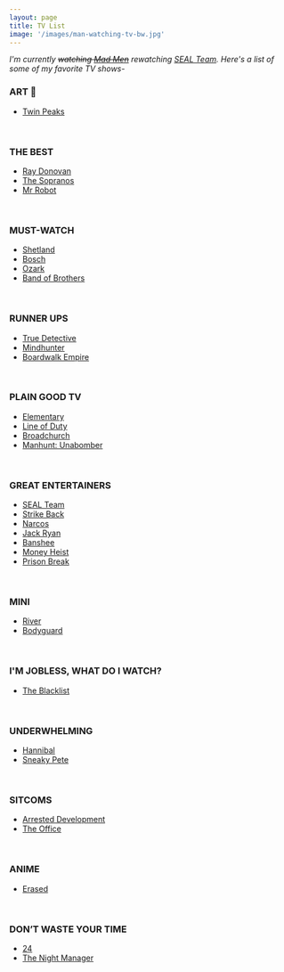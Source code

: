 ```yaml
---
layout: page
title: TV List
image: '/images/man-watching-tv-bw.jpg'
---
```


*I'm currently ~~watching [Mad Men](https://www.imdb.com/title/tt0804503/)~~ rewatching [SEAL Team](https://www.imdb.com/title/tt6473344/). Here's a list of some of my favorite TV shows-*

### ART 🤌
- [Twin Peaks](https://www.imdb.com/title/tt0098936/)
<p>&nbsp;</p>

### THE BEST
- [Ray Donovan](https://www.imdb.com/title/tt2249007/)
- [The Sopranos](https://www.imdb.com/title/tt0141842/)
- [Mr Robot](https://www.imdb.com/title/tt4158110/)
<p>&nbsp;</p>

### MUST-WATCH
- [Shetland](https://www.imdb.com/title/tt2396135/)
- [Bosch](https://www.imdb.com/title/tt3502248/)
- [Ozark](https://www.imdb.com/title/tt5071412/)
- [Band of Brothers](https://www.imdb.com/title/tt0185906/)
<p>&nbsp;</p>

### RUNNER UPS
- [True Detective](https://www.imdb.com/title/tt2356777/)
- [Mindhunter](https://www.imdb.com/title/tt5290382/)
- [Boardwalk Empire](https://www.imdb.com/title/tt0979432/)
<p>&nbsp;</p>

### PLAIN GOOD TV
- [Elementary](https://www.imdb.com/title/tt2191671/)
- [Line of Duty](https://www.imdb.com/title/tt2303687/)
- [Broadchurch](https://www.imdb.com/title/tt2249364/)
- [Manhunt: Unabomber](https://www.imdb.com/title/tt5618256/)
<p>&nbsp;</p>

### GREAT ENTERTAINERS
- [SEAL Team](https://www.imdb.com/title/tt6473344/)
- [Strike Back](https://www.imdb.com/title/tt1492179/)
- [Narcos](https://www.imdb.com/title/tt2707408/)
- [Jack Ryan](https://www.imdb.com/title/tt5057054/)
- [Banshee](https://www.imdb.com/title/tt2017109/)
- [Money Heist](https://www.imdb.com/title/tt6468322/)
- [Prison Break](https://www.imdb.com/title/tt0455275/)
<p>&nbsp;</p>

### MINI
- [River](https://www.imdb.com/title/tt4258440/)
- [Bodyguard](https://www.imdb.com/title/tt7493974/)
<p>&nbsp;</p>

### I'M JOBLESS, WHAT DO I WATCH?
- [The Blacklist](https://www.imdb.com/title/tt2741602/)
<p>&nbsp;</p>

### UNDERWHELMING
- [Hannibal](https://www.imdb.com/title/tt2243973/)
- [Sneaky Pete](https://www.imdb.com/title/tt5011816/)
<p>&nbsp;</p>

### SITCOMS
- [Arrested Development](https://www.imdb.com/title/tt0367279/)
- [The Office](https://www.imdb.com/title/tt0386676/)
<p>&nbsp;</p>

### ANIME
- [Erased](https://www.imdb.com/title/tt5249462/)
<p>&nbsp;</p>

### DON’T WASTE YOUR TIME
- [24](https://www.imdb.com/title/tt0285331/)
- [The Night Manager](https://www.imdb.com/title/tt1399664/)